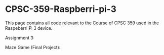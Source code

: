 # CPSC-359-Raspberri-pi-3

This page contains all code relevant to the Course of CPSC 359 used in the Raspeberri Pi 3 device.

Assignment 3:


Maze Game (Final Project):


